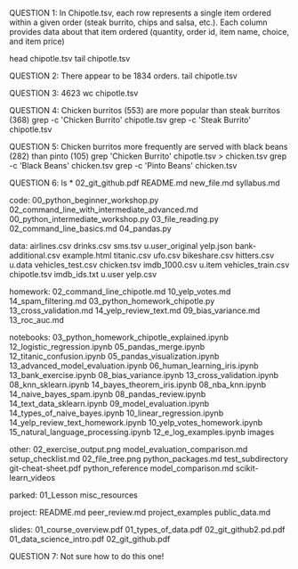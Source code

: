 QUESTION 1: In Chipotle.tsv, each row represents a single item ordered within a given order (steak burrito, chips and salsa, etc.). Each column provides data about that item ordered (quantity, order id, item name, choice, and item price)

head chipotle.tsv
tail chipotle.tsv

QUESTION 2: There appear to be 1834 orders.
tail chipotle.tsv

QUESTION 3: 4623
wc chipotle.tsv

QUESTION 4: Chicken burritos (553) are more popular than steak burritos (368)
grep -c 'Chicken Burrito' chipotle.tsv
grep -c 'Steak Burrito' chipotle.tsv

QUESTION 5: Chicken burritos more frequently are served with black beans (282) than pinto (105)
grep 'Chicken Burrito' chipotle.tsv > chicken.tsv
grep -c 'Black Beans' chicken.tsv
grep -c 'Pinto Beans' chicken.tsv

QUESTION 6:
ls *
02_git_github.pdf	README.md		new_file.md		syllabus.md

code:
00_python_beginner_workshop.py			02_command_line_with_intermediate_advanced.md
00_python_intermediate_workshop.py		03_file_reading.py
02_command_line_basics.md			04_pandas.py

data:
airlines.csv		drinks.csv		sms.tsv			u.user_original		yelp.json
bank-additional.csv	example.html		titanic.csv		ufo.csv
bikeshare.csv		hitters.csv		u.data			vehicles_test.csv
chicken.tsv		imdb_1000.csv		u.item			vehicles_train.csv
chipotle.tsv		imdb_ids.txt		u.user			yelp.csv

homework:
02_command_line_chipotle.md	10_yelp_votes.md		14_spam_filtering.md
03_python_homework_chipotle.py	13_cross_validation.md		14_yelp_review_text.md
09_bias_variance.md		13_roc_auc.md

notebooks:
03_python_homework_chipotle_explained.ipynb	12_logistic_regression.ipynb
05_pandas_merge.ipynb				12_titanic_confusion.ipynb
05_pandas_visualization.ipynb			13_advanced_model_evaluation.ipynb
06_human_learning_iris.ipynb			13_bank_exercise.ipynb
08_bias_variance.ipynb				13_cross_validation.ipynb
08_knn_sklearn.ipynb				14_bayes_theorem_iris.ipynb
08_nba_knn.ipynb				14_naive_bayes_spam.ipynb
08_pandas_review.ipynb				14_text_data_sklearn.ipynb
09_model_evaluation.ipynb			14_types_of_naive_bayes.ipynb
10_linear_regression.ipynb			14_yelp_review_text_homework.ipynb
10_yelp_votes_homework.ipynb			15_natural_language_processing.ipynb
12_e_log_examples.ipynb				images

other:
02_exercise_output.png		model_evaluation_comparison.md	setup_checklist.md
02_file_tree.png		python_packages.md		test_subdirectory
git-cheat-sheet.pdf		python_reference
model_comparison.md		scikit-learn_videos

parked:
01_Lesson	misc_resources

project:
README.md		peer_review.md		project_examples	public_data.md

slides:
01_course_overview.pdf		01_types_of_data.pdf		02_git_github2.pd.pdf
01_data_science_intro.pdf	02_git_github.pdf

QUESTION 7: Not sure how to do this one!
